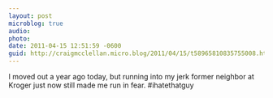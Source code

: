 ```yaml
---
layout: post
microblog: true
audio: 
photo: 
date: 2011-04-15 12:51:59 -0600
guid: http://craigmcclellan.micro.blog/2011/04/15/t58965810835755008.html
---
```

I moved out a year ago today, but running into my jerk former neighbor at Kroger just now still made me run in fear. #ihatethatguy
